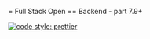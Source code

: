 = Full Stack Open
== Backend - part 7.9+

[![code style: prettier](https://img.shields.io/badge/code_style-prettier-ff69b4.svg?style=flat-square)](https://github.com/prettier/prettier)
